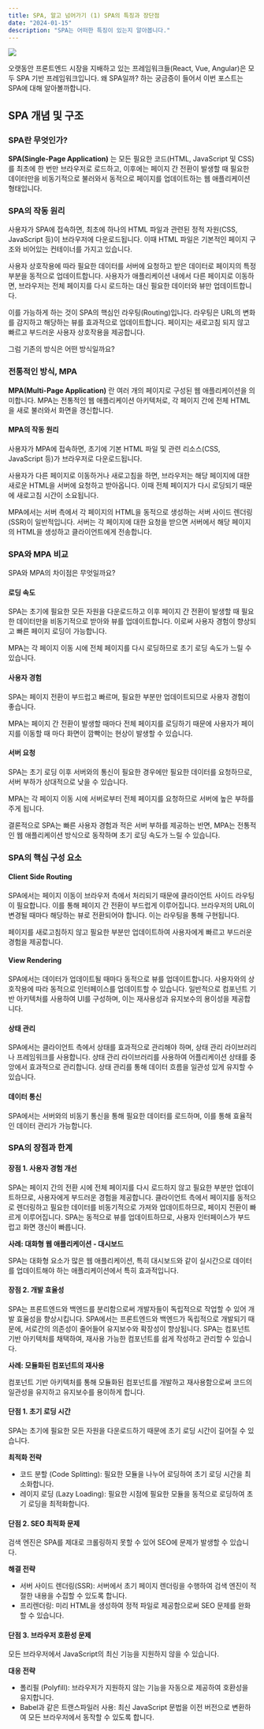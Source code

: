 ```yaml
---
title: SPA, 알고 넘어가기 (1) SPA의 특징과 장단점
date: "2024-01-15"
description: "SPA는 어떠한 특징이 있는지 알아봅니다."
---
```


![](./thumb.jpeg)

오랫동안 프론트엔드 시장을 지배하고 있는 프레임워크들(React, Vue, Angular)은 모두 SPA 기반 프레임워크입니다. 왜 SPA일까? 하는 궁금증이 들어서 이번 포스트는 SPA에 대해 알아볼까합니다.

## SPA 개념 및 구조

### SPA란 무엇인가?

**SPA(Single-Page Application)** 는 모든 필요한 코드(HTML, JavaScript 및 CSS)를 최초에 한 번만 브라우저로 로드하고, 이후에는 페이지 간 전환이 발생할 때 필요한 데이터만을 비동기적으로 불러와서 동적으로 페이지를 업데이트하는 웹 애플리케이션 형태입니다.

### SPA의 작동 원리

사용자가 SPA에 접속하면, 최초에 하나의 HTML 파일과 관련된 정적 자원(CSS, JavaScript 등)이 브라우저에 다운로드됩니다. 이때 HTML 파일은 기본적인 페이지 구조와 비어있는 컨테이너를 가지고 있습니다.

사용자 상호작용에 따라 필요한 데이터를 서버에 요청하고 받은 데이터로 페이지의 특정 부분을 동적으로 업데이트합니다. 사용자가 애플리케이션 내에서 다른 페이지로 이동하면, 브라우저는 전체 페이지를 다시 로드하는 대신 필요한 데이터와 뷰만 업데이트합니다.

이를 가능하게 하는 것이 SPA의 핵심인 라우팅(Routing)입니다. 라우팅은 URL의 변화를 감지하고 해당하는 뷰를 효과적으로 업데이트합니다. 페이지는 새로고침 되지 않고 빠르고 부드러운 사용자 상호작용을 제공합니다.

그럼 기존의 방식은 어떤 방식일까요?

### 전통적인 방식, MPA

**MPA(Multi-Page Application)** 란 여러 개의 페이지로 구성된 웹 애플리케이션을 의미합니다. MPA는 전통적인 웹 애플리케이션 아키텍처로, 각 페이지 간에 전체 HTML을 새로 불러와서 화면을 갱신합니다.

#### MPA의 작동 원리

사용자가 MPA에 접속하면, 초기에 기본 HTML 파일 및 관련 리소스(CSS, JavaScript 등)가 브라우저로 다운로드됩니다.

사용자가 다른 페이지로 이동하거나 새로고침을 하면, 브라우저는 해당 페이지에 대한 새로운 HTML을 서버에 요청하고 받아옵니다. 이때 전체 페이지가 다시 로딩되기 때문에 새로고침 시간이 소요됩니다.

MPA에서는 서버 측에서 각 페이지의 HTML을 동적으로 생성하는 서버 사이드 렌더링(SSR)이 일반적입니다. 서버는 각 페이지에 대한 요청을 받으면 서버에서 해당 페이지의 HTML을 생성하고 클라이언트에게 전송합니다.

### SPA와 MPA 비교

SPA와 MPA의 차이점은 무엇일까요?

#### 로딩 속도

SPA는 초기에 필요한 모든 자원을 다운로드하고 이후 페이지 간 전환이 발생할 때 필요한 데이터만을 비동기적으로 받아와 뷰를 업데이트합니다. 이로써 사용자 경험이 향상되고 빠른 페이지 로딩이 가능합니다.

MPA는 각 페이지 이동 시에 전체 페이지를 다시 로딩하므로 초기 로딩 속도가 느릴 수 있습니다.

#### 사용자 경험

SPA는 페이지 전환이 부드럽고 빠르며, 필요한 부분만 업데이트되므로 사용자 경험이 좋습니다.

MPA는 페이지 간 전환이 발생할 때마다 전체 페이지를 로딩하기 때문에 사용자가 페이지를 이동할 때 마다 화면이 깜빡이는 현상이 발생할 수 있습니다.

#### 서버 요청

SPA는 초기 로딩 이후 서버와의 통신이 필요한 경우에만 필요한 데이터를 요청하므로, 서버 부하가 상대적으로 낮을 수 있습니다.

MPA는 각 페이지 이동 시에 서버로부터 전체 페이지를 요청하므로 서버에 높은 부하를 주게 됩니다.

결론적으로 SPA는 빠른 사용자 경험과 적은 서버 부하를 제공하는 반면, MPA는 전통적인 웹 애플리케이션 방식으로 동작하며 초기 로딩 속도가 느릴 수 있습니다.

### SPA의 핵심 구성 요소

#### Client Side Routing

SPA에서는 페이지 이동이 브라우저 측에서 처리되기 때문에 클라이언트 사이드 라우팅이 필요합니다. 이를 통해 페이지 간 전환이 부드럽게 이루어집니다. 브라우저의 URL이 변경될 때마다 해당하는 뷰로 전환되어야 합니다. 이는 라우팅을 통해 구현됩니다.

페이지를 새로고침하지 않고 필요한 부분만 업데이트하여 사용자에게 빠르고 부드러운 경험을 제공합니다.

#### View Rendering

SPA에서는 데이터가 업데이트될 때마다 동적으로 뷰를 업데이트합니다. 사용자와의 상호작용에 따라 동적으로 인터페이스를 업데이트할 수 있습니다. 일반적으로 컴포넌트 기반 아키텍처를 사용하여 UI를 구성하며, 이는 재사용성과 유지보수의 용이성을 제공합니다.

#### 상태 관리

SPA에서는 클라이언트 측에서 상태를 효과적으로 관리해야 하며, 상태 관리 라이브러리나 프레임워크를 사용합니다. 상태 관리 라이브러리를 사용하여 어플리케이션 상태를 중앙에서 효과적으로 관리합니다. 상태 관리를 통해 데이터 흐름을 일관성 있게 유지할 수 있습니다.

#### 데이터 통신

SPA에서는 서버와의 비동기 통신을 통해 필요한 데이터를 로드하며, 이를 통해 효율적인 데이터 관리가 가능합니다.

### SPA의 장점과 한계

#### 장점 1. 사용자 경험 개선

SPA는 페이지 간의 전환 시에 전체 페이지를 다시 로드하지 않고 필요한 부분만 업데이트하므로, 사용자에게 부드러운 경험을 제공합니다. 클라이언트 측에서 페이지를 동적으로 렌더링하고 필요한 데이터를 비동기적으로 가져와 업데이트하므로, 페이지 전환이 빠르게 이루어집니다. SPA는 동적으로 뷰를 업데이트하므로, 사용자 인터페이스가 부드럽고 화면 갱신이 빠릅니다.

**사례: 대화형 웹 애플리케이션 - 대시보드**

SPA는 대화형 요소가 많은 웹 애플리케이션, 특히 대시보드와 같이 실시간으로 데이터를 업데이트해야 하는 애플리케이션에서 특히 효과적입니다.

#### 장점 2. 개발 효율성

SPA는 프론트엔드와 백엔드를 분리함으로써 개발자들이 독립적으로 작업할 수 있어 개발 효율성을 향상시킵니다. SPA에서는 프론트엔드와 백엔드가 독립적으로 개발되기 때문에, 서로간의 의존성이 줄어들어 유지보수와 확장성이 향상됩니다. SPA는 컴포넌트 기반 아키텍처를 채택하여, 재사용 가능한 컴포넌트를 쉽게 작성하고 관리할 수 있습니다.

**사례: 모듈화된 컴포넌트의 재사용**

컴포넌트 기반 아키텍처를 통해 모듈화된 컴포넌트를 개발하고 재사용함으로써 코드의 일관성을 유지하고 유지보수를 용이하게 합니다.

#### 단점 1. 초기 로딩 시간

SPA는 초기에 필요한 모든 자원을 다운로드하기 때문에 초기 로딩 시간이 길어질 수 있습니다.

**최적화 전략**

- 코드 분할 (Code Splitting): 필요한 모듈을 나누어 로딩하여 초기 로딩 시간을 최소화합니다.
- 레이지 로딩 (Lazy Loading): 필요한 시점에 필요한 모듈을 동적으로 로딩하여 초기 로딩을 최적화합니다.

#### 단점 2. SEO 최적화 문제

검색 엔진은 SPA를 제대로 크롤링하지 못할 수 있어 SEO에 문제가 발생할 수 있습니다.

**해결 전략**

- 서버 사이드 렌더링(SSR): 서버에서 초기 페이지 렌더링을 수행하여 검색 엔진이 적절한 내용을 수집할 수 있도록 합니다.
- 프리렌더링: 미리 HTML을 생성하여 정적 파일로 제공함으로써 SEO 문제를 완화할 수 있습니다.

#### 단점 3. 브라우저 호환성 문제

모든 브라우저에서 JavaScript의 최신 기능을 지원하지 않을 수 있습니다.

**대응 전략**

- 폴리필 (Polyfill): 브라우저가 지원하지 않는 기능을 자동으로 제공하여 호환성을 유지합니다.
- Babel과 같은 트랜스파일러 사용: 최신 JavaScript 문법을 이전 버전으로 변환하여 모든 브라우저에서 동작할 수 있도록 합니다.
